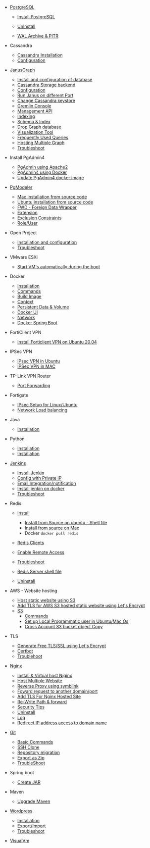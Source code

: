 * [PostgreSQL](PostgreSQL/postgresql.md)
  
  * [Install PostgreSQL](PostgreSQL/Install_PostgresQL_in_Ubuntu.md)

  * [UnInstall](PostgreSQL/UnInstall%20PostgreSQL.md)

  * [WAL Archive & PITR](PostgreSQL/WAL%20Archive%20&%20PITR.md)

* Cassandra

  * [Cassandra Installation](Cassandra/Installation.md)
  * [Configuration](Cassandra/configuration.md)

* [JanusGraph](JanusGraph/JanusGraph.md)

  * [Install and configuration of database](JanusGraph/Installation.md)
  * [Cassandra Storage backend](JanusGraph/Cassandra%20Storage%20Backend.md)
  * [Configuration](JanusGraph/Configuration.md)
  * [Run Janus on different Port](JanusGraph/Run%20Janus%20on%20different%20Port.md)
  * [Change Cassandra keystore](JanusGraph/Change%20Keystore.md)
  * [Gremlin Console](JanusGraph/Gremlin%20Console.md)
  * [Management API](JanusGraph/Management%20API.md)
  * [Indexing](JanusGraph/indexing.md)
  * [Schema & Index](JanusGraph/Schema%20Index.md)
  * [Drop Graph database](JanusGraph/Drop%20Database.md)
  * [Visualization Tool](JanusGraph/Visualization%20Tool.md)
  * [Frequently Used Queries](JanusGraph/Frequently%20Used%20Query.md)
  * [Hosting Multiple Graph](JanusGraph/Hosting%20Multiple%20Graph.md)
  * [Troubleshoot](JanusGraph/Trobleshoot.md)

* Install PgAdmin4
  * [PgAdmin using Apache2](pgadmin4/install_pgadmin4_using_apache*md)
  * [PgAdmin4 using Docker](pgadmin4/install_pgadmin4_using_docker.md)
  * [Update PgAdmin4 docker image](pgadmin4/update_pgadmin4_docker_image.md)

* [PgModeler](pgmodeler/pgmodeler.md)
  * [Mac installation from source code](/pgmodeler/build_pgmodeler_from_source_mac.md)
  * [Ubuntu installation from source code](/pgmodeler/build_pgmodeler_from_source_ubuntu.md)
  * [FWD - Foreign Data Wrapper](/pgmodeler/foreign_data_wrapper.md)
  * [Extension](/pgmodeler/Extension.md)
  * [Exclusion Constraints](/pgmodeler/Exclusion%20Constraints.md)
  * [Role/User](/pgmodeler/Role.md)

* Open Project

  * [Installation and configuration](openProject/installation.md)
  * [Troubleshoot](openProject/troubleshoot.md)

* VMware ESXi

  * [Start VM's automatically during the boot](VMware%20ESXi/Start%20VM's%20automatically%20during%20the%20boot.md)

* Docker
  * [Installation](docker/installtion_configuration.md)
  * [Commands](docker/commands.md)
  * [Build Image](docker/build_image.md)
  * [Context](docker/context.md)
  * [Persistent Data & Volume](docker/persistent_data&volume.md)
  * [Docker UI](docker/docker_ui_Portainer.md)
  * [Network](docker/network.md)
  * [Docker Spring Boot](docker/spring-boot.md)

* FortiClient VPN
  * [Install Forticlient VPN on Ubuntu 20.04](Forticlient/Install_FortiClient_Ubuntu.md)
  

* IPSec VPN
  * [IPsec VPN in Ubuntu](IP%20Sec%20VPN/Ipsec%20VPN%20in%20Ubuntu.md)
  * [IPSec VPN in MAC](IP%20Sec%20VPN/VPN%20Connection%20without%20any%20client%20in%20MAC.md)

* TP-Link VPN Router
  * [Port Forwarding](Tp-Link%20VPN%20Router/Port%20Fowarding.md)

* Fortigate
  * [IPsec Setup for Linux/Ubuntu](Fortigate/IPsec%20for%20Ubuntu.md)
  * [Network Load balancing](Fortigate/Load%20balancer/Dual%20Intenet%20connection.md)

* Java
  * [Installation](Java/Installation.md)

* Python
  * [Installation](python/installation.md)
  * [Installation](python/virtualevn.adoc)

* [Jenkins](jenkin/jenkins.md)
  * [Install Jenkin](jenkin/installation.md)
  * [Config with Private IP](jenkin/config_with_private_ip.md)
  * [Email Integration/notification](jenkin/Email%20Integration.md)
  * [Install jenkin on docker](jenkin/jenkin_on_docker.md)
  * [Troubleshoot](jenkin/Troubleshoot.md)

* Redis
  * [Install](redis/install.md)
    * [Install from Source on ubuntu - Shell file](redis/install_redis_from_source_ubuntu.sh)
    * [Install from source on Mac](redis/install_redis_in_mac_from_source.md)
    * Docker
          `docker pull redis`
    
  * [Redis Clients](redis/redis-client.md)

  * [Enable Remote Access](redis/redis_enable_remote_access.md)

  * [Troubleshoot](redis/troubleshoot.md)

  * [Redis Server shell file](redis/redis-server)

  * [Uninstall](redis/Uninstall.md)

* AWS - Website hosting
  * [Host static website using S3](aws/host_static_website_using_s*md)
  * [Add TLS for AWS S3 hosted static website using Let's Encrypt](aws/tls/create_cloud_front.md)
  * [S3](aws/S3)
    * [Commands](aws/S3/commands.md)
    * [Set up Local Programmatic user in Ubuntu/Mac Os](aws/S3/Set-up%20user%20in%20Ubuntu/Mac.md)
    * [Cross Account S3 bucket object Copy](aws/S3/Set-up%20user%20in%20Ubuntu/cross_account_S3_copy.md)

* TLS
  * [Generate Free TLS/SSL using Let's Encrypt](TLS/let's_encrypt.md)
  * [Certbot](TLS/certbot.md)
  * [Troublehoot](TLS/Troubleshoot.md)
   
* [Nginx](Nginx/nginx.md)
  * [Install & Virtual host Niginx](Nginx/installation_in_Ubuntu.md)
  * [Host Multiple Website](Nginx/multiple_website.md)
  * [Reverse Proxy using symblink](Nginx/reverse_proxy_with_symblink.md)
  * [Foward request to another domain/port](Nginx/Forward%20request%20to%20another%20domain%20or%20port.md)
  * [Add TLS For Nginx Hosted Site](Nginx/Add_TLS_For_Nginx_Hosted_Site.md)
  * [Re-Write Path & forward](Nginx/rewrite%20Path.md)
  * [Security Tips](Nginx/Security_tips.md)
  * [Uninstall](Nginx/Uninstall.md)
  * [Log](Nginx/log.md)
  * [Redirect IP address access to domain name](Nginx/Redirect%20IP%20address%20to%20domain%20name.md)

* [Git](git/git.md)
  * [Basic Commands](git/commands.md)
  * [SSH Clone](git/ssh_git_clone.md)
  * [Repository migration](git/git_repo_migration.md)
  * [Export as Zip](git/Export.md)
  * [TroubleShoot](git/Troubleshoot.md)

* Spring boot

  * [Create JAR](spring-boot-jar/create_jar.md)
* Maven
  * [Upgrade Maven](maven/upgrade_maven.md)

* [Wordpress](wordpress/wordpress.md)

  * [Installation](wordpress/installation.md)
  * [Export/Import](/wordpress/export_import.md)
  * [Troubleshoot](/wordpress/troubleshoot.md)

* [VisualVm](visualVm/visualvm_remote_set_up.md)

